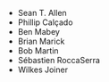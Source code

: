 * Sean T. Allen
* Phillip Calçado
* Ben Mabey
* Brian Marick
* Bob Martin
* Sébastien RoccaSerra
* Wilkes Joiner
